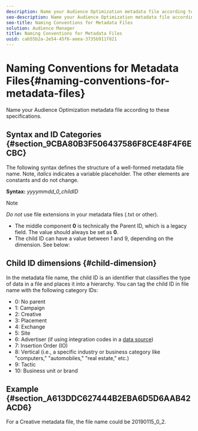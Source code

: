 ```yaml
---
description: Name your Audience Optimization metadata file according to these specifications.
seo-description: Name your Audience Optimization metadata file according to these specifications.
seo-title: Naming Conventions for Metadata Files
solution: Audience Manager
title: Naming Conventions for Metadata Files
uuid: cab55b2a-2e54-45f6-aeea-3735b911f821
---
```


# Naming Conventions for Metadata Files{#naming-conventions-for-metadata-files}

Name your Audience Optimization metadata file according to these specifications.

## Syntax and ID Categories {#section_9CBA80B3F506437586F8CE48F4F6ECBC}

The following syntax defines the structure of a well-formed metadata file name. Note, *italics* indicates a variable placeholder. The other elements are constants and do not change.

**Syntax:** *yyyymmdd_0_childID*

>[!NOTE]
>
>*Do not* use file extensions in your metadata files (.txt or other).

<!--In the name syntax, you'll notice a parent ID variable. Don't confuse it with the parent ID used in the [metadata file contents](../../../reporting/audience-optimization-reports/metadata-files-intro/metadata-file-contents.md#concept_5E422498650E40FD9744ABF290750107). These 2 variables seem similar, but they represent different things:-->

* The middle component **0** is technically the Parent ID, which is a legacy field. The value should always be set as **0**. 
* The child ID can have a value between 1 and 9, depending on the dimension. See below:

## Child ID dimensions {#child-dimension}

In the metadata file name, the child ID is an identifier that classifies the type of data in a file and places it into a hierarchy. You can tag the child ID in file name with the following category IDs:

* 0: No parent 
* 1: Campaign 
* 2: Creative 
* 3: Placement 
* 4: Exchange 
* 5: Site 
* 6: Advertiser (if using integration codes in a [data source](../../../features/manage-datasources.md#section_D359CAAE0BEA4527B3A04855486033DE)) 
* 7: Insertion Order (IO) 
* 8: Vertical (i.e., a specific industry or business category like "computers," "automobiles," "real estate," etc.) 
* 9: Tactic 
* 10: Business unit or brand

## Example {#section_A613DDC627444B2EBA6D5D6AAB42ACD6}

For a Creative metadata file, the file name could be 20190115_0_2.

<!--Let's take a look at how you would use these IDs in a metadata file name. As an example, say your data file consists of campaign creatives. In this case, the campaign is a parent object and the creatives are child objects because they belong to, or are contained by, the campaign. As a result, you'd choose the following IDs for the metadata file name:

* Parent ID: `1` 
* Child ID: `2`

Your metadata file name would look like this: `20150827_1_2`

Sometimes, you might have data that does not belong to a parent object. Whenever this is the case, select ID 0 for the parent ID. In this case, your file title would look like this: `20150827_0_2`. -->
